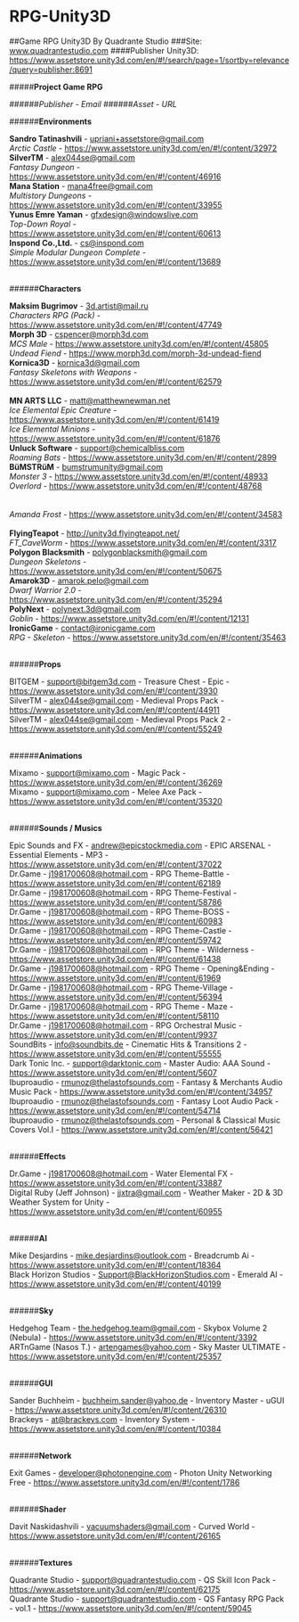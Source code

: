 # RPG-Unity3D
##Game RPG Unity3D By Quadrante Studio
###Site: www.quadrantestudio.com
####Publisher Unity3D: https://www.assetstore.unity3d.com/en/#!/search/page=1/sortby=relevance/query=publisher:8691

#####**Project Game RPG**

######*Publisher - Email*
######*Asset - URL*

######**Environments**

**Sandro Tatinashvili** - upriani+assetstore@gmail.com<br />
*Arctic Castle* - https://www.assetstore.unity3d.com/en/#!/content/32972<br />
**SilverTM** - alex044se@gmail.com<br />
*Fantasy Dungeon* - https://www.assetstore.unity3d.com/en/#!/content/46916<br />
**Mana Station** - mana4free@gmail.com<br />
*Multistory Dungeons* - https://www.assetstore.unity3d.com/en/#!/content/33955<br />
**Yunus Emre Yaman** - gfxdesign@windowslive.com<br />
*Top-Down Royal* - https://www.assetstore.unity3d.com/en/#!/content/60613<br />
**Inspond Co.,Ltd.** - cs@inspond.com<br />
*Simple Modular Dungeon Complete* - https://www.assetstore.unity3d.com/en/#!/content/13689<br />
<br />

######**Characters**

**Maksim Bugrimov** - 3d.artist@mail.ru<br />
*Characters RPG (Pack)* - https://www.assetstore.unity3d.com/en/#!/content/47749<br />
**Morph 3D** - cspencer@morph3d.com<br />
*MCS Male* - https://www.assetstore.unity3d.com/en/#!/content/45805<br />
*Undead Fiend* - https://www.morph3d.com/morph-3d-undead-fiend<br />
**Kornica3D** - kornica3d@gmail.com<br />
*Fantasy Skeletons with Weapons* - https://www.assetstore.unity3d.com/en/#!/content/62579<br /><br />
**MN ARTS LLC** - matt@matthewnewman.net<br />
*Ice Elemental Epic Creature* - https://www.assetstore.unity3d.com/en/#!/content/61419<br />
*Ice Elemental Minions* - https://www.assetstore.unity3d.com/en/#!/content/61876<br />
**Unluck Software** - support@chemicalbliss.com<br />
*Roaming Bats* - https://www.assetstore.unity3d.com/en/#!/content/2899<br />
**BüMSTRüM** - bumstrumunity@gmail.com<br />
*Monster 3* - https://www.assetstore.unity3d.com/en/#!/content/48933<br />
*Overlord* - https://www.assetstore.unity3d.com/en/#!/content/48768<br /><br /><br />
*Amanda Frost* - https://www.assetstore.unity3d.com/en/#!/content/34583<br /><br />
**FlyingTeapot** - http://unity3d.flyingteapot.net/<br />
*FT_CaveWorm* - https://www.assetstore.unity3d.com/en/#!/content/3317<br />
**Polygon Blacksmith** - polygonblacksmith@gmail.com<br />
*Dungeon Skeletons* - https://www.assetstore.unity3d.com/en/#!/content/50675<br />
**Amarok3D** - amarok.pelo@gmail.com<br />
*Dwarf Warrior 2.0* - https://www.assetstore.unity3d.com/en/#!/content/35294<br />
**PolyNext** - polynext.3d@gmail.com<br />
*Goblin* - https://www.assetstore.unity3d.com/en/#!/content/12131<br />
**IronicGame** - contact@ironicgame.com<br />
*RPG - Skeleton* - https://www.assetstore.unity3d.com/en/#!/content/35463<br />
<br />

######**Props**

BITGEM - support@bitgem3d.com - Treasure Chest - Epic - https://www.assetstore.unity3d.com/en/#!/content/3930<br />
SilverTM - alex044se@gmail.com - Medieval Props Pack - https://www.assetstore.unity3d.com/en/#!/content/44911<br />
SilverTM - alex044se@gmail.com - Medieval Props Pack 2 - https://www.assetstore.unity3d.com/en/#!/content/55249<br />
<br />

######**Animations**

Mixamo - support@mixamo.com - Magic Pack - https://www.assetstore.unity3d.com/en/#!/content/36269<br />
Mixamo - support@mixamo.com - Melee Axe Pack - https://www.assetstore.unity3d.com/en/#!/content/35320<br />
<br />

######**Sounds / Musics**

Epic Sounds and FX - andrew@epicstockmedia.com - EPIC ARSENAL - Essential Elements - MP3 -<br /> https://www.assetstore.unity3d.com/en/#!/content/37022<br />
Dr.Game - j1981700608@hotmail.com - RPG Theme-Battle - https://www.assetstore.unity3d.com/en/#!/content/62189<br />
Dr.Game - j1981700608@hotmail.com - RPG Theme-Festival - https://www.assetstore.unity3d.com/en/#!/content/58786<br />
Dr.Game - j1981700608@hotmail.com - RPG Theme-BOSS - https://www.assetstore.unity3d.com/en/#!/content/60983<br />
Dr.Game - j1981700608@hotmail.com - RPG Theme-Castle - https://www.assetstore.unity3d.com/en/#!/content/59742<br />
Dr.Game - j1981700608@hotmail.com - RPG Theme - Wilderness - https://www.assetstore.unity3d.com/en/#!/content/61438<br />
Dr.Game - j1981700608@hotmail.com - RPG Theme - Opening&Ending - https://www.assetstore.unity3d.com/en/#!/content/61969<br />
Dr.Game - j1981700608@hotmail.com - RPG Theme-Village - https://www.assetstore.unity3d.com/en/#!/content/56394<br />
Dr.Game - j1981700608@hotmail.com - RPG Theme - Maze - https://www.assetstore.unity3d.com/en/#!/content/58110<br />
Dr.Game - j1981700608@hotmail.com - RPG Orchestral Music - https://www.assetstore.unity3d.com/en/#!/content/9937<br />
SoundBits - info@soundbits.de - Cinematic Hits & Transitions 2 - https://www.assetstore.unity3d.com/en/#!/content/55555<br />
Dark Tonic Inc. - support@darktonic.com - Master Audio: AAA Sound - https://www.assetstore.unity3d.com/en/#!/content/5607<br />
Ibuproaudio - rmunoz@thelastofsounds.com - Fantasy & Merchants Audio Music Pack - https://www.assetstore.unity3d.com/en/#!/content/34957<br />
Ibuproaudio - rmunoz@thelastofsounds.com - Fantasy Loot Audio Pack - https://www.assetstore.unity3d.com/en/#!/content/54714<br />
Ibuproaudio - rmunoz@thelastofsounds.com - Personal & Classical Music Covers Vol.I - https://www.assetstore.unity3d.com/en/#!/content/56421<br />
<br />

######**Effects**

Dr.Game - j1981700608@hotmail.com - Water Elemental FX - https://www.assetstore.unity3d.com/en/#!/content/33887<br />
Digital Ruby (Jeff Johnson) - jjxtra@gmail.com - Weather Maker - 2D & 3D Weather System for Unity - https://www.assetstore.unity3d.com/en/#!/content/60955<br />
<br />

######**AI**

Mike Desjardins - mike.desjardins@outlook.com - Breadcrumb Ai - https://www.assetstore.unity3d.com/en/#!/content/18364<br />
Black Horizon Studios - Support@BlackHorizonStudios.com - Emerald AI - https://www.assetstore.unity3d.com/en/#!/content/40199<br />
<br />

######**Sky**

Hedgehog Team - the.hedgehog.team@gmail.com - Skybox Volume 2 (Nebula) - https://www.assetstore.unity3d.com/en/#!/content/3392<br />
ARTnGame (Nasos T.) - artengames@yahoo.com - Sky Master ULTIMATE - https://www.assetstore.unity3d.com/en/#!/content/25357<br />
<br />

######**GUI**

Sander Buchheim - buchheim.sander@yahoo.de - Inventory Master - uGUI - https://www.assetstore.unity3d.com/en/#!/content/26310<br />
Brackeys - at@brackeys.com - Inventory System - https://www.assetstore.unity3d.com/en/#!/content/10384<br />
<br />

######**Network**

Exit Games - developer@photonengine.com - Photon Unity Networking Free - https://www.assetstore.unity3d.com/en/#!/content/1786<br />
<br />

######**Shader**

Davit Naskidashvili - vacuumshaders@gmail.com - Curved World - https://www.assetstore.unity3d.com/en/#!/content/26165<br />
<br />

######**Textures**

Quadrante Studio - support@quadrantestudio.com - QS Skill Icon Pack - https://www.assetstore.unity3d.com/en/#!/content/62175<br />
Quadrante Studio - support@quadrantestudio.com - QS Fantasy RPG Pack - vol.1 - https://www.assetstore.unity3d.com/en/#!/content/59045<br />
